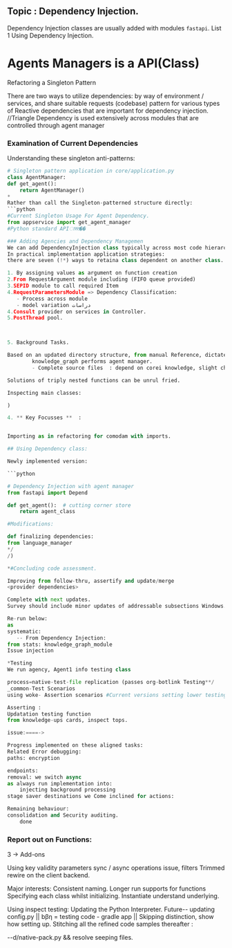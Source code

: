 ## Topic : Dependency Injection.
Dependency Injection classes are usually added with modules `fastapi`.
List 1
Using Dependency Injection.


Agents Managers is a API(Class)
 ====
Refactoring a Singleton Pattern

There are two ways to utilize dependencies:
by way of environment / services,
and share suitable requests (codebase) pattern for various types of Reactive dependencies that
are important for dependency injection.
//Triangle Dependency is used extensively across modules that are controlled through agent manager

### Examination of Current Dependencies
Understanding these singleton anti-patterns:
```python
# Singleton pattern application in core/application.py
class AgentManager:
def get_agent():
    return AgentManager()
*
Rather than call the Singleton-patterned structure directly:
```python
#Current Singleton Usage For Agent Dependency.
from appservice import get_agent_manager
#Python standard APIास्त��

### Adding Agencies and Dependency Managemen
We can add DependencyInjection class typically across most code hierarchy.
In practical implementation application strategies:
there are seven (!*) ways to retaina class dependent on another class.

1. By assigning values as argument on function creation
2.From RequestArgument module including (FIFO queue provided)
3.SEPID module to call required Item
4.RequestParametersModule => Dependency Classification:
   - Process across module
   - model variation دراسات
4.Consult provider on services in Controller.
5.PostThread pool.



5. Background Tasks.

Based on an updated directory structure, from manual Reference, dictated, testing.
        knowledge_graph performs agent manager.
        - Complete source files  : depend on corei knowledge, slight changes.

Solutions of triply nested functions can be unrul fried.

Inspecting main classes:

)

4. ** Key Focusses **  :


Importing as in refactoring for comodam with imports.

## Using Dependency class:

Newly implemented version:

```python

# Dependency Injection with agent manager
from fastapi import Depend

def get_agent():  # cutting corner store
    return agent_class

#Modifications:

def finalizing dependencies:
from language_manager
*/
/)

*#Concluding code assessment.

Improving from follow-thru, assertify and update/merge
<provider dependencies>

Complete with next updates.
Survey should include minor updates of addressable subsections Windows.

Re-run below:
as
systematic:
   -- From Dependency Injection:
from stats: knowledge_graph_module
Issue injection

*Testing
We run agency, Agent1 info testing class

process=native-test-file replication (passes org-botlink Testing**/
_common-Test Scenarios
using woke- Assertion scenarios #Current versions setting lower testing

Asserting :
Updatation testing function
from knowledge-ups cards, inspect tops.

issue:====->

Progress implemented on these aligned tasks:
Related Error debugging:
paths: encryption

endpoints:
removal: we switch async
as always run implementation into:
    injecting background processing
stage saver destinations we Come inclined for actions:

Remaining behaviour:
consolidation and Security auditing.
    done

```

### Report out on Functions:

3 -> Add-ons

Using key validity  parameters
sync / async operations issue, filters
Trimmed rewire on the client backend.

Major interests:
Consistent naming.
Longer run supports for functions
Specifying each class whilst initializing.
Instantiate understand underlying.

Using inspect testing: Updating the Python Interpreter.
Future--
updating config.py
|| bβη = testing code - gradle app || Skipping distinction, show how setting up.
Stitching all the refined code samples thereafter :

--d/native-pack.py &&
resolve seeping files.
